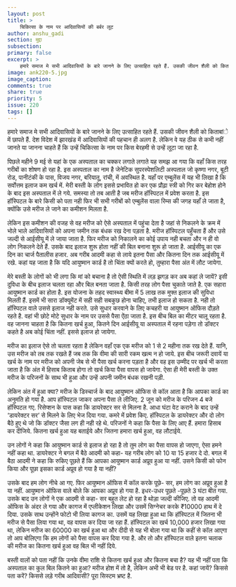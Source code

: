 ```yaml
---
layout: post
title: >
    चिकित्सा के नाम पर आदिवासियों की बर्बर लूट
author: anshu_gadi
section: मुद्दा
subsection:
primary: false
excerpt: >
    हमारे समाज मे सभी आदिवासियों के बारे जानने के लिए उत्साहित रहते हैं. उसकी जीवन शैली को किताबांे में छापते हैं. देश विदेश में झारखंड में आदिवासियों की पहचान ही अलग है. लेकिन वे यह ठीक से कभी नहीं जानते या जानना चाहते हैं कि उन्हें चिकित्सा के नाम पर किस बेरहमी से उन्हें लूटा जा रहा है.
image: ank220-5.jpg
image_caption: 
comments: true
share: true
priority: 5
issue: 220
tags: []
---
```


हमारे समाज मे सभी आदिवासियों के बारे जानने के लिए उत्साहित रहते हैं. उसकी जीवन शैली को किताबांे में छापते हैं. देश विदेश में झारखंड में आदिवासियों की पहचान ही अलग है. लेकिन वे यह ठीक से कभी नहीं जानते या जानना चाहते हैं कि उन्हें चिकित्सा के नाम पर किस बेरहमी से उन्हें लूटा जा रहा है.

पिछले महीने 9 मई से यहां के एक अस्पताल का चक्कर लगाते लगाते यह समझ आ गया कि वहाँ किस तरह गरीबों का शोषण हो रहा है. इस अस्पताल का नाम है जेनेटिक सुपरस्पेशलिटी अस्पताल जो कृष्णा नगर, बूटी रोड, पानीटंकी के पास, विजय नगर, बरियातू, रांची, में अवस्थित है. यहाँ पर एम्बुलेंस में यह भी लिखा है कि सर्वोत्तम इलाज कम खर्च में. मेरी बस्ती के लोग इससे प्रभावित हो कर एक प्रौढ़ा स्त्री को गिर कर बेहोश होने के बाद इस अस्पताल में ले गये. समस्या तो तब आती है जब मरीज हॉस्पिटल में प्रवेश करता है. इस हॉस्पिटल के बारे किसी को पता नही फिर भी सभी गरीबों को एम्बुलेंस वाला रिम्स की जगह यहाँ ले जाता है, क्योंकि उसे मरीज ले जाने का कमीशन मिलता है.

लेकिन इस कमीशन की वजह से वह मरीज को ऐसे अस्पताल में पहुंचा देता है जहां से निकलने के क्रम में भोले भाले आदिवासियों को अपना जमीन तक बंधक रख देना पड़ता है. मरीज हॉस्पिटल पहुँचता हैं और उसे जल्दी से आईसीयू में ले जाया जाता है. फिर मरीज को निकालने का कोई उपाय नही बचता और न ही वो लोग निकलने देते हैं. उसके बाद इलाज शुरू होता नहीं की बिल बनाना शुरू हो जाता है. आईसीयू का एक दिन का चार्ज पैतालीस हजार. अब गरीब आदमी कहा से लाये इतना पैसा और कितना दिन तक आईसीयू में रखे. कहां यह जाता है कि यदि आयुष्मान कार्ड है तो चिंता क्यों करते हो, तुम्हारा पैसा अंत में लौट जायेगा.

मेरे बस्ती के लोगों को भी लगा कि मां को बचाना है तो ऐसी स्थिति में लड़ झगड़ कर अब कहां ले जायें? इसी दुविधा के बीच इलाज चलता रहा और बिल बनता जाता है. किसी तरह लोग पैसा चुकाते जाते है. एक सहारा आयुष्मान कार्ड का होता है. इस योजना के तहद स्वास्थ्य बीमा में 5 लाख तक मुफ्त इलाज की सुविधा मिलती हैं. इसमें भी सारा डॉक्यूमेंट में सही सही सबकुछ होना चाहिए, तभी इलाज हो सकता है. नही तो हॉस्पिटल वाले उससे इलाज नही करते. उसे सुधार करवाने के लिए कचहरी या आयुष्मान ऑफिस दौड़ते रहते है. वहां भी छोटे मोटे सुधार के नाम पर उससे पैसा ऐंठा जाता है. इस बीच बिल का मीटर चालू रहता है. वह जानना चाहता है कि कितना खर्च हुआ, कितने दिन आईसीयू या अस्पताल में रहना पड़ेगा तो डॉक्टर कहते है अब कोई चिंता नहीं. इससे इलाज हो जायेगा.

मरीज का इलाज ऐसे तो चलता रहता है लेकिन वहाँ एक एक मरीज को 1 से 2 महीना तक रख देते हैं. यानि, उस मरीज को तब तक रखते हैं जब तक कि वीमा की सारी रकम खत्म न हो जाये. इस बीच जरूरी दवायें या खर्च के नाम पर मरीज को अपनी जेब से भी पैसा खर्च करना पड़ता है और वह इस उम्मीद पर खर्च भी करता जाता है कि अंत में हिसाब किताब होगा तो खर्च किया पैसा वापस हो जायेगा. ऐसा ही मेरी बस्ती के उक्त मरीज के परिजनों के साथ भी हुआ और उन्हें अपनी जमीन बंधक रखनी पड़ी.

लेकिन अंत में हुआ क्या? मरीज के डिस्चार्ज के बाद आयुष्मान ऑफिस से कॉल आता है कि आपका कार्ड का अनुमति हो गया है. आप हॉस्पिटल जाकर अपना पैसा ले लीजिए. 2 जून को मरीज के परिजन 4 बजे हॉस्पिटल गए. रिसेप्शन के पास  कहा कि डायरेक्टर सर से मिलना है. आधा घंटा वेट कराने के बाद उन्हें ‘डायरेक्टर सर’ से मिलने के लिए भेज दिया गया. कमरे में प्रवेश किए. हॉस्पिटल के डायरेक्टर और दो लोग बैठे हुए थे जो कि डॉक्टर जैसा लग ही नही रहे थे. परिजनों ने कहा कि पैसा के लिए आए हैं. हमारा हिसाब कर दीजिये. कितना खर्च हुआ यह बताईये और जितना हमारा खर्च हुआ, वह लौटाईये.

उन लोगों ने कहा कि आयुष्मान कार्ड से इलाज हो रहा है तो तुम लोग का पैसा वापस हो जाएगा, ऐसा हमने नहीं कहा था. डायरेक्टर ने बगल में बैठे आदमी को कहा- यह गरीब लोग को 10 या 15 हजार दे दो. बगल में बैठा आदमी ने कहा कि रुकिए पूछते हैं कि आपका आयुष्मान कार्ड अप्रूव हुआ या नहीं. उसने किसी को फोन किया और पूछा इसका कार्ड अप्रूव हो गया है या नहीं? 

उसके बाद हम लोग नीचे आ गए. फिर आयुष्मान ऑफिस में कॉल करके पूछे- सर, हम लोग का अप्रूव हुआ है या नहीं. आयुष्मान ऑफिस वाले बोले कि आपका अप्रूव हो गया है. इधर-उधर पूछते -पूछते 3 घंटा बीत गया. उसके बाद उन लोगों ने एक आदमी से कहा- सर बहुत लेट हो रहा है थोड़ा जल्दी कीजिए. तो वह आदमी ऑफिस के अंदर ले गया और कागज में एप्लीकेशन लिखा और उसमें सिग्नेचर करके ₹10000 हाथ में दे दिया. उसके साथ उन्होंने फोटो भी लिया कागज का. उसमें यह लिखा हुआ था कि हॉस्पिटल में जितना भी मरीज से पैसा लिया गया था, वह वापस कर दिया जा रहा हैं. हॉस्पिटल का खर्च 10,000 हजार लिखा गया था, लेकिन मरीज का 60000 का खर्च हुआ था और दीदी से यह भी बोला गया था कि कहीं से कॉल आएगा तो आप बोलिएगा कि हम लोगों को पैसा वापस कर दिया गया है. और तो और हॉस्पिटल वाले इतना चलाक की मरीज का कितना खर्च हुआ वह बिल भी नहीं दिये.

बस्ती वालों को पता नहीं कि उनके वीमा राशि से कितना खर्च हुआ और कितना बचा है? यह भी नहीं पता कि अस्पताल का कुल बिल कितने का हुआ? मरीज होश में तो है, लेकिन अभी भी बेड पर है. कहां जायें? किससे पता करें? किससे लड़े गरीब आदिवासी? पूरा सिस्टम भ्रष्ट है.
